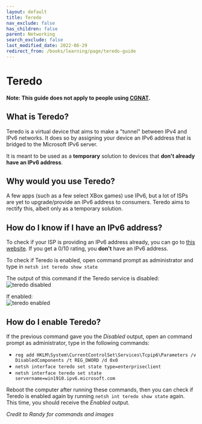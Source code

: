 ```yaml
---
layout: default
title: Teredo
nav_exclude: false
has_children: false
parent: Networking
search_exclude: false
last_modified_date: 2022-06-29
redirect_from: /books/learning/page/teredo-guide
---
```


# Teredo

**Note: This guide does not apply to people using [CGNAT](/docs/networking/port-forwards#cgnat-1).**

## What is Teredo?
Teredo is a virtual device that aims to make a "tunnel" between IPv4 and IPv6 networks. It does so by assigning your device an IPv6 address that is bridged to the Microsoft IPv6 server.

It is meant to be used as a **temporary** solution to devices that **don't already have an IPv6 address**.

## Why would you use Teredo?
A few apps (such as a few select XBox games) use IPv6, but a lot of ISPs are yet to upgrade/provide an IPv6 address to consumers. Teredo aims to rectify this, albeit only as a temporary solution.

## How do I know if I have an IPv6 address?
To check if your ISP is providing an IPv6 address already, you can go to [this website](https://test-ipv6.com/). If you get a 0/10 rating, you **don't** have an IPv6 address.

To check if Teredo is enabled, open command prompt as administrator and type in `netsh int teredo show state`

The output of this command if the Teredo service is disabled:         
![teredo disabled](/assets/teredo/disabled.png)

If enabled:          
![teredo enabled](/assets/teredo/enabled.png)

## How do I enable Teredo?
 If the previous command gave you the *Disabled* output, open an command prompt as administrator, type in the following commands: 
 * `reg add HKLM\System\CurrentControlSet\Services\Tcpip6\Parameters /v DisabledComponents /t REG_DWORD /d 0x0`
 * `netsh interface teredo set state type=enterpriseclient`
 * `netsh interface teredo set state servername=win1910.ipv6.microsoft.com`
 
Reboot the computer after running these commands, then you can check if Teredo is enabled again by running `netsh int teredo show state` again. This time, you should receive the *Enabled* output.

*Credit to Randy for commands and images*
